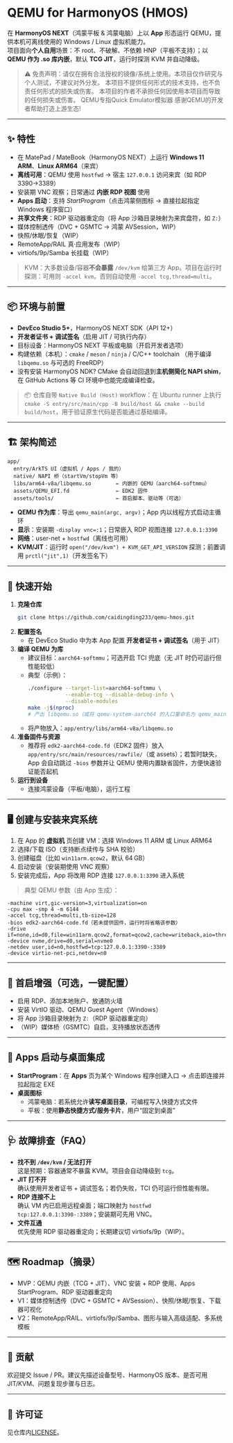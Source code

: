 # QEMU for HarmonyOS (HMOS)

在 **HarmonyOS NEXT**（鸿蒙平板 & 鸿蒙电脑）上以 **App** 形态运行 QEMU，提供本机可离线使用的 Windows / Linux 虚拟机能力。  
项目面向**个人自用**场景：不 root、不破解、不依赖 HNP（平板不支持）；以 **QEMU 作为 .so 库内嵌**，默认 **TCG JIT**，运行时探测 KVM 并自动降级。

> ⚠️ 免责声明：请仅在拥有合法授权的镜像/系统上使用。本项目仅作研究与个人测试，不建议对外分发。
> 本项目不提供任何形式的技术支持，也不负责任何形式的损失或伤害。
> 本项目的作者不承担任何因使用本项目而导致的任何损失或伤害。
> QEMU专指Quick Emulator模拟器 感谢QEMU的开发者帮助打造上游生态!
---

## ✨ 特性

-  在 MatePad / MateBook（HarmonyOS NEXT）上运行 **Windows 11 ARM**、**Linux ARM64**（来宾）
-  **离线可用**：QEMU 使用 `hostfwd` → 宿主 `127.0.0.1` 访问来宾（如 RDP 3390→3389）
-  安装期 VNC 观察；日常通过 **内嵌 RDP 视图** 使用
-  **Apps 启动**：支持 *StartProgram*（点击鸿蒙侧图标 → 直接拉起指定 Windows 程序窗口）
-  **共享文件夹**：RDP 驱动器重定向（将 App 沙箱目录映射为来宾盘符，如 `Z:`）
-  媒体控制透传（DVC + GSMTC → 鸿蒙 AVSession，WIP）
-  快照/休眠/恢复（WIP）
-  RemoteApp/RAIL 真·应用发布（WIP）
-  virtiofs/9p/Samba 长挂载（WIP）

> KVM：大多数设备/容器**不会暴露** `/dev/kvm` 给第三方 App。项目在运行时探测：可用则 `-accel kvm`，否则自动使用 `-accel tcg,thread=multi`。

---

## 📦 环境与前置

- **DevEco Studio 5+**，HarmonyOS NEXT SDK（API 12+）
- **开发者证书 + 调试签名**（启用 JIT / 可执行内存）
- 目标设备：HarmonyOS NEXT 平板或电脑（开启开发者选项）
- 构建依赖（本机）：`cmake` / `meson` / `ninja` / C/C++ toolchain
  （用于编译 `libqemu.so` 与可选的 FreeRDP）
- 没有安装 HarmonyOS NDK? CMake 会自动回退到**主机侧简化 NAPI shim**，在 GitHub Actions 等 CI 环境中也能完成编译检查。

> 📦 仓库自带 `Native Build (Host)` workflow：在 Ubuntu runner 上执行 `cmake -S entry/src/main/cpp -B build/host && cmake --build build/host`，用于验证原生代码是否能通过基础编译。

---

## 🏗️ 架构简述

```
app/
  entry/ArkTS UI（虚拟机 / Apps / 我的）
  native/ NAPI 桥（startVm/stopVm 等）
  libs/arm64-v8a/libqemu.so        ← 内嵌的 QEMU（aarch64-softmmu）
  assets/QEMU_EFI.fd               ← EDK2 固件
  assets/tools/                    ← 首启脚本、驱动等（可选）
```

- **QEMU 作为库**：导出 `qemu_main(argc, argv)`；App 内以线程方式启动主循环  
- **显示**：安装期 `-display vnc=:1`；日常嵌入 RDP 视图连接 `127.0.0.1:3390`
- **网络**：user-net + `hostfwd`（离线也可用）
- **KVM/JIT**：运行时 `open("/dev/kvm") + KVM_GET_API_VERSION` 探测；前置调用 `prctl("jit",1)`（开发签名下）

---

## 🚀 快速开始

1. **克隆仓库**
   ```bash
   git clone https://github.com/caidingding233/qemu-hmos.git
   ```
2. **配置签名**
   - 在 DevEco Studio 中为本 App 配置 **开发者证书 + 调试签名**（用于 JIT）
3. **编译 QEMU 为库**
   - 建议目标：`aarch64-softmmu`；可选开启 TCI 兜底（无 JIT 时仍可运行但性能较低）
   - 典型（示例）：
     ```bash
     ./configure --target-list=aarch64-softmmu \
                 --enable-tcg --disable-debug-info \
                 --disable-modules
     make -j$(nproc)
     # 产出 libqemu.so（或将 qemu-system-aarch64 的入口重命名为 qemu_main 并链接为 .so）
     ```
   - 将产物放入：`app/entry/libs/arm64-v8a/libqemu.so`
4. **准备固件与资源**
   - 推荐将 `edk2-aarch64-code.fd`（EDK2 固件）放入 `app/entry/src/main/resources/rawfile/`（或 assets）；若暂时缺失，App 会自动跳过 `-bios` 参数并让 QEMU 使用内置缺省固件，方便快速验证能否起机
5. **运行到设备**
   - 连接鸿蒙设备（平板/电脑），运行工程

---

## 🖥️ 创建与安装来宾系统

1. 在 App 的 **虚拟机** 页创建 VM：选择 Windows 11 ARM 或 Linux ARM64
2. 选择/下载 ISO（支持断点续传与 SHA 校验）
3. 创建磁盘（比如 `win11arm.qcow2`，默认 64 GB）
4. 启动安装（安装期使用 VNC 观察）
5. 安装完成后，App 将改用 RDP 连接 `127.0.0.1:3390` 进入系统

> 典型 QEMU 参数（由 App 生成）：
```text
-machine virt,gic-version=3,virtualization=on
-cpu max -smp 4 -m 6144
-accel tcg,thread=multi,tb-size=128
-bios edk2-aarch64-code.fd（若未提供固件，运行时将省略该参数）
-drive if=none,id=d0,file=win11arm.qcow2,format=qcow2,cache=writeback,aio=threads,discard=unmap
-device nvme,drive=d0,serial=nvme0
-netdev user,id=n0,hostfwd=tcp:127.0.0.1:3390-:3389
-device virtio-net-pci,netdev=n0
```

---

## 🧰 首启增强（可选，一键配置）

- 启用 RDP、添加本地账户、放通防火墙
- 安装 VirtIO 驱动、QEMU Guest Agent（Windows）
- 将 App 沙箱目录映射为 `Z:`（RDP 驱动器重定向）
- （WIP）媒体桥（GSMTC）自启，支持播放状态透传

---

## 📱 Apps 启动与桌面集成

- **StartProgram**：在 **Apps** 页为某个 Windows 程序创建入口 → 点击即连接并拉起指定 EXE  
- **桌面图标**
  - 鸿蒙电脑：若系统允许**读写桌面目录**，可编程写入快捷方式文件
  - 平板：使用**静态快捷方式/服务卡片**，用户“固定到桌面”

---

## 🩺 故障排查（FAQ）

- **找不到 `/dev/kvm` / 无法打开**  
  这是预期：容器通常不暴露 KVM。项目会自动降级到 `tcg`。  
- **JIT 打不开**  
  确认使用开发者证书 + 调试签名；若仍失败，TCI 仍可运行但性能有限。  
- **RDP 连接不上**  
  确认 VM 内已启用远程桌面；端口映射为 `hostfwd tcp:127.0.0.1:3390-:3389`；安装期可先用 VNC。  
- **文件互通**  
  优先使用 RDP 驱动器重定向；长期建议切 virtiofs/9p（WIP）。

---

## 🗺️ Roadmap（摘录）

- MVP：QEMU 内嵌（TCG + JIT）、VNC 安装 + RDP 使用、Apps StartProgram、RDP 驱动器重定向
- V1：媒体控制透传（DVC + GSMTC + AVSession）、快照/休眠/恢复、下载器可视化
- V2：RemoteApp/RAIL、virtiofs/9p/Samba、图形与输入高级适配、多系统模板

---

## 🤝 贡献

欢迎提交 Issue / PR。建议先描述设备型号、HarmonyOS 版本、是否可用 JIT/KVM、问题复现步骤与日志。

---

## 📄 许可证

见仓库内[LICENSE](LICENSE)。